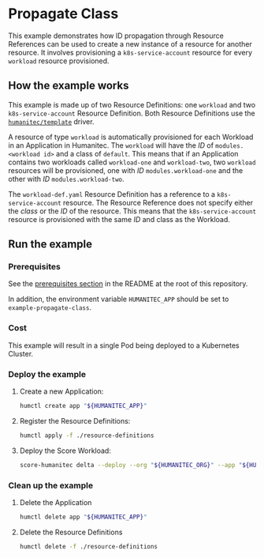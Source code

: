# Propagate Class

This example demonstrates how ID propagation through Resource References can be used to create a new instance of a resource for another resource. It involves provisioning a `k8s-service-account` resource for every `workload` resource provisioned.

## How the example works

This example is made up of two Resource Definitions: one `workload` and two `k8s-service-account` Resource Definition. Both Resource Definitions use the [`humanitec/template`](https://developer.humanitec.com/integration-and-extensions/drivers/generic-drivers/template/) driver.

A resource of type `workload` is automatically provisioned for each Workload in an Application in Humanitec. The `workload` will have the _ID_ of `modules.<workload id>` and a class of `default`. This means that if an Application contains two workloads called `workload-one` and `workload-two`, two `workload` resources will be provisioned, one with _ID_ `modules.workload-one` and the other with _ID_ `modules.workload-two`.

The `workload-def.yaml` Resource Definition has a reference to a `k8s-service-account` resource. The Resource Reference does not specify either the _class_ or the _ID_ of the resource. This means that the `k8s-service-account` resource is provisioned with the same _ID_ and class as the Workload.

## Run the example

### Prerequisites

See the [prerequisites section](/README.md#prerequisites) in the README at the root of this repository.

In addition, the environment variable `HUMANITEC_APP` should be set to `example-propagate-class`.

### Cost

This example will result in a single Pod being deployed to a Kubernetes Cluster.

### Deploy the example

1. Create a new Application:

   ```bash
   humctl create app "${HUMANITEC_APP}"
   ```

2. Register the Resource Definitions:

   ```bash
   humctl apply -f ./resource-definitions
   ```

3. Deploy the Score Workload:

   ```bash
   score-humanitec delta --deploy --org "${HUMANITEC_ORG}" --app "${HUMANITEC_APP}" --env "${HUMANITEC_ENV}" --token "${HUMANITEC_TOKEN}
   ```

### Clean up the example

1. Delete the Application

   ```bash
   humctl delete app "${HUMANITEC_APP}"
   ```

2. Delete the Resource Definitions

   ```bash
   humctl delete -f ./resource-definitions
   ```
